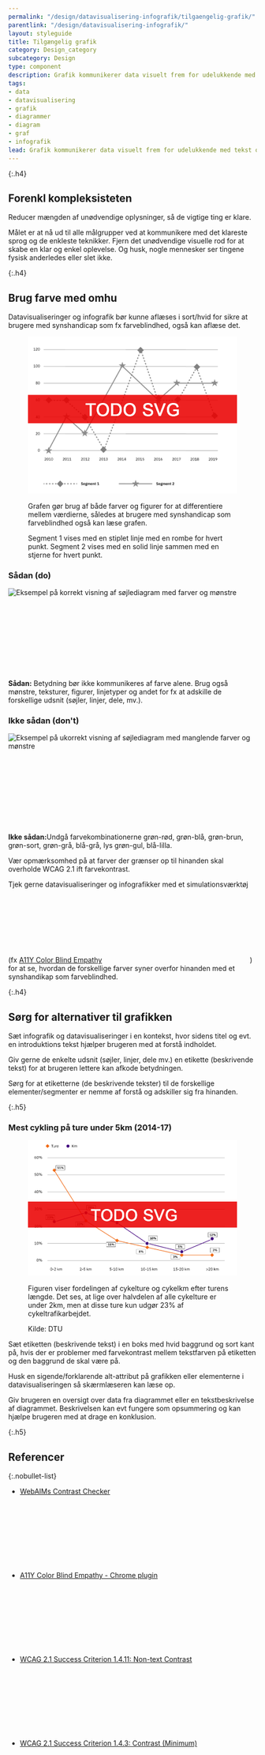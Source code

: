 ```yaml
---
permalink: "/design/datavisualisering-infografik/tilgaengelig-grafik/"
parentlink: "/design/datavisualisering-infografik/"
layout: styleguide
title: Tilgængelig grafik
category: Design_category
subcategory: Design
type: component
description: Grafik kommunikerer data visuelt frem for udelukkende med tekst og tal. Det er derfor særligt vigtigt at arbejde med tilgængelighed her, f.eks. for at tilgodese farveblinde brugere.
tags:
- data
- datavisualisering
- grafik
- diagrammer
- diagram
- graf
- infografik
lead: Grafik kommunikerer data visuelt frem for udelukkende med tekst og tal. Det er derfor særligt vigtigt at arbejde med tilgængelighed her, f.eks. for at tilgodese farveblinde brugere.
---
```

{:.h4}
## Forenkl kompleksisteten

Reducer mængden af unødvendige oplysninger, så de vigtige ting er klare. 

Målet er at nå ud til alle målgrupper ved at kommunikere med det klareste sprog og de enkleste teknikker. Fjern det unødvendige visuelle rod for at skabe en klar og enkel oplevelse. Og husk, nogle mennesker ser tingene fysisk anderledes eller slet ikke.

{:.h4}
## Brug farve med omhu
Datavisualiseringer og infografik bør kunne aflæses i sort/hvid for sikre at brugere med synshandicap som fx farveblindhed, også kan aflæse det.

<figure class="mb-6">
    <img src="/assets/img/design/datavisualisering/graph-figures.png" class="w-percent-70" alt="Eksempel på graf med forskellige figurer frem for farver" />
    <figcaption>
        <p>Grafen gør brug af både farver og figurer for at differentiere mellem værdierne, således at brugere med synshandicap som farveblindhed også kan læse grafen.</p>
        <p>Segment 1 vises med en stiplet linje med en rombe for hvert punkt. Segment 2 vises med en solid linje sammen med en stjerne for hvert punkt.</p>
    </figcaption>
</figure>

<div class="do-dont-container row" aria-label="Eksempel på korrekt søjlediagram">
    <div class="col-12 col-md-6">
        <h3 class="h4">Sådan (do)</h3>
        <div><img  src="{{ site.baseurl }}/assets/img/design/datavisualisering/barchart-do.png" alt="Eksempel på korrekt visning af søjlediagram med farver og mønstre" /></div>
        <div class="separator"><svg class="icon-svg" focusable="false" aria-hidden="true"><use xlink:href="#check-circle"></use></svg><div></div></div>
        <p><strong>Sådan:</strong> Betydning bør ikke kommunikeres af farve alene. Brug også mønstre, teksturer, figurer, linjetyper og andet for fx at adskille de forskellige udsnit (søjler, linjer, dele, mv.).</p>
    </div>
    <div class="col-12 col-md-6">
        <h3 class="h4">Ikke sådan (don't)</h3>
        <div><img  src="{{ site.baseurl }}/assets/img/design/datavisualisering/barchart-dont.png" alt="Eksempel på ukorrekt visning af søjlediagram med manglende farver og mønstre" /></div>
        <div class="separator"><svg class="icon-svg" focusable="false" aria-hidden="true"><use xlink:href="#highlight-off"></use></svg><div></div></div>
        <p><strong>Ikke sådan:</strong>Undgå farvekombinationerne grøn-rød, grøn-blå, grøn-brun, grøn-sort, grøn-grå, blå-grå, lys grøn-gul, blå-lilla.</p>
    </div>
</div>

Vær opmærksomhed på at farver der grænser op til hinanden skal overholde WCAG 2.1 ift farvekontrast. 

Tjek gerne datavisualiseringer og infografikker med et simulationsværktøj (fx <a href="https://chrome.google.com/webstore/detail/a11y-color-blindness-empa/idphhflanmeibmjgaciaadkmjebljhcc?hl=en" class="icon-link">A11Y Color Blind Empathy<svg class="icon-svg" focusable="false" aria-hidden="true"><use xlink:href="#open-in-new"></use></svg></a>) for at se, hvordan de forskellige farver syner overfor hinanden med et synshandikap som farveblindhed.
 
{:.h4}
## Sørg for alternativer til grafikken
Sæt infografik og datavisualiseringer i en kontekst, hvor sidens titel og evt. en introduktions tekst hjælper brugeren med at forstå indholdet. 

Giv gerne de enkelte udsnit (søjler, linjer, dele mv.) en etikette (beskrivende tekst) for at brugeren lettere kan afkode betydningen. 

Sørg for at etiketterne (de beskrivende tekster) til de forskellige elementer/segmenter er nemme af forstå og adskiller sig fra hinanden.

{:.h5}
### Mest cykling på ture under 5km (2014-17)
<figure class="mb-6">
    <img src="/assets/img/design/datavisualisering/graph-biking.png" class="w-percent-md-70" alt="Eksempel på graf der viser fordelingen af cykelture og cykelkm efter turens længde." />
    <figcaption>
        <p>Figuren viser fordelingen af cykelture og cykelkm efter turens længde. Det ses, at lige over halvdelen af alle cykelture er under 2km, men at disse ture kun udgør 23% af cykeltrafikarbejdet.</p>
        <p>Kilde: DTU</p>
    </figcaption>
</figure>


Sæt etiketten (beskrivende tekst) i en boks med hvid baggrund og sort kant på, hvis der er problemer med farvekontrast mellem tekstfarven på  etiketten og den baggrund de skal være på. 

Husk en sigende/forklarende alt-attribut på grafikken eller elementerne i datavisualiseringen så skærmlæseren kan læse op.

Giv brugeren en oversigt over data fra diagrammet eller en tekstbeskrivelse af diagrammet. Beskrivelsen kan evt fungere som opsummering og kan hjælpe brugeren med at drage en konklusion. 

{:.h5}
## Referencer

{:.nobullet-list}
- <a href="https://webaim.org/resources/contrastchecker/" class="icon-link">WebAIMs Contrast Checker<svg class="icon-svg" focusable="false" aria-hidden="true"><use xlink:href="#open-in-new"></use></svg></a>
- <a href="https://chrome.google.com/webstore/detail/a11y-color-blindness-empa/idphhflanmeibmjgaciaadkmjebljhcc?hl=en" class="icon-link">A11Y Color Blind Empathy - Chrome plugin<svg class="icon-svg" focusable="false" aria-hidden="true"><use xlink:href="#open-in-new"></use></svg></a>
- <a href="https://www.w3.org/WAI/WCAG21/Understanding/non-text-contrast.html" class="icon-link">WCAG 2.1 Success Criterion 1.4.11: Non-text Contrast<svg class="icon-svg" focusable="false" aria-hidden="true"><use xlink:href="#open-in-new"></use></svg></a>
- <a href="https://www.w3.org/WAI/WCAG21/Understanding/contrast-minimum.html" class="icon-link">WCAG 2.1 Success Criterion 1.4.3: Contrast (Minimum)<svg class="icon-svg" focusable="false" aria-hidden="true"><use xlink:href="#open-in-new"></use></svg></a>